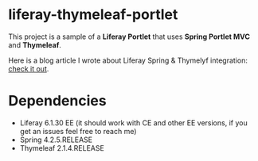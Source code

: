 # liferay-thymeleaf-portlet
This project is a sample of a **Liferay Portlet** that uses **Spring Portlet MVC** and **Thymeleaf**.

Here is a blog article I wrote about Liferay Spring & Thymelyf integration: [check it out](http://wp.me/p4EynR-5n).

# Dependencies 
* Liferay 6.1.30 EE (it should work with CE and other EE versions, if you get an issues feel free to reach me)
* Spring 4.2.5.RELEASE
* Thymeleaf 2.1.4.RELEASE

